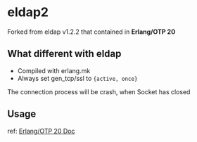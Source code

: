 # eldap2

Forked from eldap v1.2.2 that contained in **Erlang/OTP 20**

## What different with eldap

- Compiled with erlang.mk
- Always set gen_tcp/ssl to `{active, once}` 

The connection process will be crash, when Socket has closed

## Usage

ref: [Erlang/OTP 20 Doc](http://erlang.org/doc/man/eldap.html)


